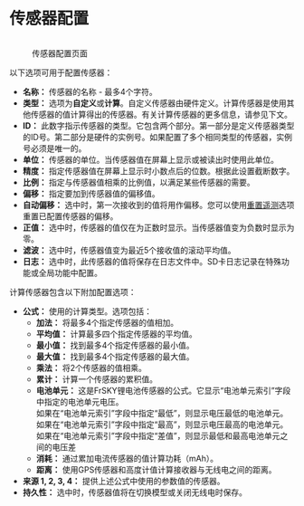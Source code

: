 # 传感器配置

<figure><img src="//edgetx-static.zkl2333.com/bwtelemetry2.png" alt=""><figcaption><p>传感器配置页面</p></figcaption></figure>

以下选项可用于配置传感器：

* **名称：** 传感器的名称 - 最多4个字符。
* **类型：** 选项为**自定义**或**计算**。自定义传感器由硬件定义。计算传感器是使用其他传感器的值计算得出的传感器。有关计算传感器的更多信息，请参见下文。
* **ID：** 此数字指示传感器的类型。它包含两个部分。第一部分是定义传感器类型的ID号。第二部分是硬件的实例号。如果配置了多个相同类型的传感器，实例号必须是唯一的。
* **单位：** 传感器的单位。当传感器值在屏幕上显示或被读出时使用此单位。
* **精度：** 指定传感器值在屏幕上显示时小数点后的位数。根据此设置截断数字。
* **比例：** 指定与传感器值相乘的比例值，以满足某些传感器的需要。
* **偏移：** 指定要加到传感器值的偏移值。
* **自动偏移：** 选中时，第一次接收到的值将用作偏移。您可以使用[重置遥测](../../main-view/reset.md)选项重置已配置传感器的偏移。
* **正值：** 选中时，传感器的值仅在为正数时显示。当传感器值变为负数时显示为零。
* **滤波：** 选中时，传感器值变为最近5个接收值的滚动平均值。
* **日志：** 选中时，此传感器的值将保存在日志文件中。SD卡日志记录在特殊功能或全局功能中配置。

计算传感器包含以下附加配置选项：

* **公式：** 使用的计算类型。选项包括：
  * **加法：** 将最多4个指定传感器的值相加。
  * **平均值：** 计算最多四个指定传感器的平均值。
  * **最小值：** 找到最多4个指定传感器的最小值。
  * **最大值：** 找到最多4个指定传感器的最大值。
  * **乘法：** 将2个传感器的值相乘。
  * **累计：** 计算一个传感器的累积值。
  * **电池单元：** 这是FrSKY锂电池传感器的公式。它显示“电池单元索引”字段中指定的电池单元电压。\
    如果在“电池单元索引”字段中指定“最低”，则显示电压最低的电池单元。\
    如果在“电池单元索引”字段中指定“最高”，则显示电压最高的电池单元。\
    如果在“电池单元索引”字段中指定“差值”，则显示最低和最高电池单元之间的电压差
  * **消耗：** 通过累加电流传感器的值计算功耗（mAh）。
  * **距离：** 使用GPS传感器和高度计值计算接收器与无线电之间的距离。
* **来源 1, 2, 3, 4：** 提供上述公式中使用的参数值的传感器。
* **持久性：** 选中时，传感器值将在切换模型或关闭无线电时保存。